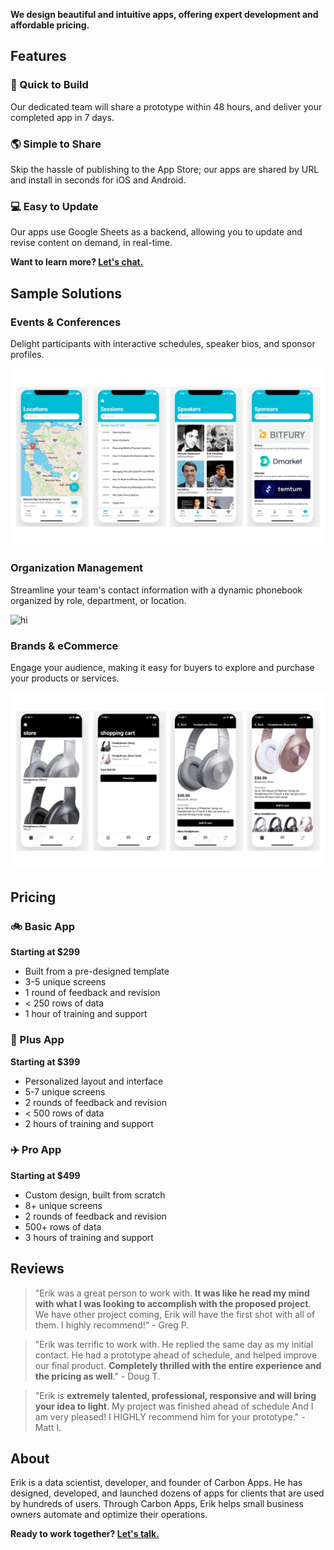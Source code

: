  
**We design beautiful and intuitive apps, offering expert development and affordable pricing.**

## Features

### :rocket: Quick to Build
Our dedicated team will share a prototype within 48 hours, and deliver your completed app in 7 days.

### :earth_americas: Simple to Share
Skip the hassle of publishing to the App Store; our apps are shared by URL and install in seconds for iOS and Android.

### :computer: Easy to Update
Our apps use Google Sheets as a backend, allowing you to update and revise content on demand, in real-time.

**Want to learn more? [Let's chat.](https://forms.gle/hVy93A1BQaXbD1387)**

## Sample Solutions

### Events & Conferences

Delight participants with interactive schedules, speaker bios, and sponsor profiles.

<img src="images/solution_1.png" alt="hi" class="inline"/>

### Organization Management

Streamline your team's contact information with a dynamic phonebook organized by role, department, or location. 

<img src="images/solution_2.png" alt="hi" class="inline"/>

### Brands & eCommerce

Engage your audience, making it easy for buyers to explore and purchase your products or services.

<img src="images/solution_3.png" alt="hi" class="inline"/>

## Pricing

### :bike: Basic App
**Starting at $299**
- Built from a pre-designed template
- 3-5 unique screens
- 1 round of feedback and revision
- < 250 rows of data
- 1 hour of training and support

### :car: Plus App
**Starting at $399**
- Personalized layout and interface
- 5-7 unique screens
- 2 rounds of feedback and revision
- < 500 rows of data
- 2 hours of training and support

### :airplane: Pro App
**Starting at $499**
- Custom design, built from scratch
- 8+ unique screens
- 2 rounds of feedback and revision
- 500+ rows of data
- 3 hours of training and support

## Reviews

> "Erik was a great person to work with. **It was like he read my mind with what I was looking to accomplish with the proposed project**. We have other project coming, Erik will have the first shot with all of them. I highly recommend!" - Greg P.

> "Erik was terrific to work with. He replied the same day as my initial contact. He had a prototype ahead of schedule, and  helped improve our final product. **Completely thrilled with the entire experience and the pricing as well**." - Doug T.

> "Erik is **extremely talented, professional, responsive and will bring your idea to light**. My project was finished ahead of schedule And I am very pleased! I HIGHLY recommend him for your prototype." - Matt I.

## About

Erik is a data scientist, developer, and founder of Carbon Apps. He has designed, developed, and launched dozens of apps for clients that are used by hundreds of users. Through Carbon Apps, Erik helps small business owners automate and optimize their operations.

**Ready to work together? [Let's talk.](https://forms.gle/hVy93A1BQaXbD1387)**
